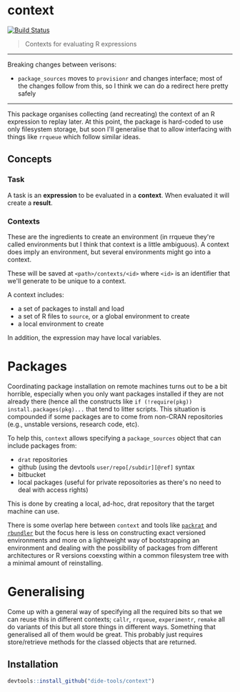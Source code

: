 # context

[![Build Status](https://travis-ci.org/dide-tools/context.png?branch=master)](https://travis-ci.org/dide-tools/context)

> Contexts for evaluating R expressions

---

Breaking changes between verisons:

* `package_sources` moves to `provisionr` and changes interface; most of the changes follow from this, so I think we can do a redirect here pretty safely

---

This package organises collecting (and recreating) the context of an R expression to replay later.  At this point, the package is hard-coded to use only filesystem storage, but soon I'll generalise that to allow interfacing with things like `rrqueue` which follow similar ideas.

## Concepts

### Task

A task is an **expression** to be evaluated in a **context**.  When evaluated it will create a **result**.

### Contexts

These are the ingredients to create an environment (in rrqueue they're called environments but I think that context is a little ambiguous).  A context does imply an environment, but several environments might go into a context.

These will be saved at `<path>/contexts/<id>` where `<id>` is an identifier that we'll generate to be unique to a context.

A context includes:

* a set of packages to install and load
* a set of R files to `source`, or a global environment to create
* a local environment to create

In addition, the expression may have local variables.

# Packages

Coordinating package installation on remote machines turns out to be a bit horrible, especially when you only want packages installed if they are not already there (hence all the constructs like `if (!require(pkg)) install.packages(pkg)...` that tend to litter scripts.  This situation is compounded if some packages are to come from non-CRAN repositories (e.g., unstable versions, research code, etc).

To help this, `context` allows specifying a `package_sources` object that can include packages from:

* `drat` repositories
* github (using the devtools `user/repo[/subdir][@ref]` syntax
* bitbucket
* local packages (useful for private reposoitories as there's no need to deal with access rights)

This is done by creating a local, ad-hoc, drat repository that the target machine can use.

There is some overlap here between `context` and tools like [`packrat`](https://rstudio.github.io/packrat/) and [`rbundler`](https://github.com/opower/rbundler) but the focus here is less on constructing exact versioned environments and more on a lightweight way of bootstrapping an environment and dealing with the possibility of packages from different architectures or R versions coexsting within a common filesystem tree with a minimal amount of reinstalling.

# Generalising

Come up with a general way of specifying all the required bits so that we can reuse this in different contexts; `callr`, `rrqueue`, `experimentr`, `remake` all do variants of this but all store things in different ways.  Something that generalised all of them would be great.  This probably just requires store/retrieve methods for the classed objects that are returned.

## Installation

```r
devtools::install_github("dide-tools/context")
```
